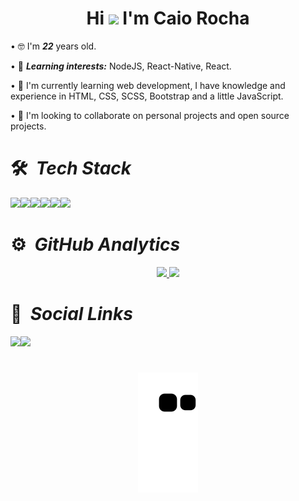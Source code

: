 **<h1 align="center">Hi <img src="https://media.tenor.com/SNL9_xhZl9oAAAAi/waving-hand-joypixels.gif" width="30px"> I'm Caio Rocha</h1>**
<p align="left">  </p>

• 🤓 I'm **_22_** years old.

• 👀 **_Learning interests:_** NodeJS, React-Native, React.

• 🌱 I'm currently learning web development, I have knowledge and experience in HTML, CSS, SCSS, Bootstrap and a little JavaScript.

• 💞️ I'm looking to collaborate on personal projects and open source projects.



# 🛠 &nbsp;*Tech Stack*
<div align="left">
  <div style="display: flex; align-items: flex-start;">
<a href="https://en.wikipedia.org/wiki/JavaScript/" target="_blank"><img src="https://img.shields.io/badge/-JavaScript-05122A?style=flat&logo=javascript" &nbsp;></a> 
<a href="https://en.wikipedia.org/wiki/HTML" target="_blank"><img src="https://img.shields.io/badge/-HTML-05122A?style=flat&logo=HTML5" &nbsp;></a> 
<a href="https://en.wikipedia.org/wiki/CSS" target="_blank"><img src="https://img.shields.io/badge/-CSS-05122A?style=flat&logo=CSS3&logoColor=1572B6" &nbsp;></a> 
<a href="https://en.wikipedia.org/wiki/Git" target="_blank"><img src="https://img.shields.io/badge/-Git-05122A?style=flat&logo=git" &nbsp;></a>
<a href="https://en.wikipedia.org/wiki/Gitub" target="_blank"><img src="https://img.shields.io/badge/-GitHub-05122A?style=flat&logo=github" &nbsp;></a>
<a href="https://en.wikipedia.org/wiki/Visual_Studio_Code" target="_blank"><img src="https://img.shields.io/badge/-Visual%20Studio%20Code-05122A?style=flat&logo=visual-studio-code&logoColor=007ACC"></a>
  </div>
</div>



# ⚙️ &nbsp;*GitHub Analytics*

<div align="center">
  <a href="https://github.com/cvrocha">
  <img height="180em" src="https://github-readme-stats.vercel.app/api?username=cvrocha&show_icons=true&theme=aura_dark"/>
  <img height="180em" src="https://github-readme-stats.vercel.app/api/top-langs/?username=cvrocha&layout=compact&theme=aura_dark"/>
    </a>
</div>




# 👔 &nbsp;*Social Links*

<div align="left">
  <div style="display: flex; align-items: flex-start;">
<a href="https://www.linkedin.com/in/caiovrocha/" target="_blank"><img src="https://img.shields.io/twitter/url?color=red&label=Linkedin&logo=Linkedin&logoColor=red&style=for-the-badge&url=https%3A%2F%2Fwww.linkedin.com%2Fin%2Fcaiovrocha%2F"></a>
    <a href="https://cvrocha.github.io/Portfolio/" target="_blank"><img src="https://img.shields.io/twitter/url?color=red&label=%F0%9F%96%A5%EF%B8%8F%20Website&logo=keyboard&logoColor=red&style=for-the-badge&url=https%3A%2F%2Fcvrocha.github.io%2Fportifolio%2Findex.html"></a>
  </div>
</div>

#  

<div align="center"><a href="https://github.com/cvrocha"><img src="https://github.com/rafaballerini/rafaballerini/blob/output/github-contribution-grid-snake.svg"></a></div>

